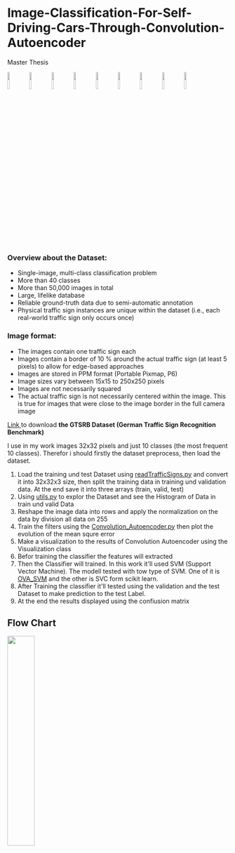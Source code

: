 # Image-Classification-For-Self-Driving-Cars-Through-Convolution-Autoencoder
Master Thesis
<div>
  <img src="http://benchmark.ini.rub.de/Images/11.png" width = 10%/><img src="http://benchmark.ini.rub.de/Images/3.png" width = 10%/><img src="http://benchmark.ini.rub.de/Images/7.png" width = 10%/><img src="http://benchmark.ini.rub.de/Images/00032_00005.jpg" width = 10%/><img src="http://benchmark.ini.rub.de/Images/6.png" width = 10%/><img src="http://benchmark.ini.rub.de/Images/00029_00018.jpg" width = 10%/><img src="http://benchmark.ini.rub.de/Images/9.png" width = 10%/><img src="http://benchmark.ini.rub.de/Images/12.png" width = 10%/><img src="http://benchmark.ini.rub.de/Images/00027_00022.jpg" width = 10%/>
<h3>Overview about the Dataset:</h3>
<ul>
  <li>Single-image, multi-class classification problem</li>
  <li>More than 40 classes</li>
  <li>More than 50,000 images in total</li>
  <li>Large, lifelike database</li>
  <li>Reliable ground-truth data due to semi-automatic annotation</li>
  <li>Physical traffic sign instances are unique within the dataset	(i.e., each real-world traffic sign only occurs once) </li>
  </ul>
 </div>
 <div>
<h3>Image format:</h3>
  <ul>
    <li>The images contain one traffic sign each</li>
    <li>Images contain a border of 10 % around the actual traffic sign (at least 5 pixels) to allow for edge-based approaches</li>
    <li>Images are stored in PPM format (Portable Pixmap, P6)</li>
    <li>Image sizes vary between 15x15 to 250x250 pixels</li>
    <li>Images are not necessarily squared</li>
    <li>The actual traffic sign is not necessarily centered within the image. This is true for images that were close to the image border in the full camera image</li>
  </ul>
  </div>
  
<a href="http://benchmark.ini.rub.de/Dataset/GTSRB_Python_code.zip">Link </a> to download <b>the GTSRB Dataset (German Traffic Sign Recognition Benchmark)</b>

I use in my work images 32x32 pixels and just 10 classes (the most frequent 10 classes). Therefor i should firstly the dataset preprocess, then load the dataset.
<div>
<ol>
  <li>Load the training und test Dataset using <a href="https://github.com/Edwardha92/Image-Classification-For-Self-Driving-Cars-Through-Convolution-Autoencoder/blob/master/Source%20Code/readTrafficSigns.py"> readTrafficSigns.py</a> and convert it into 32x32x3 size, then split the training data in training und validation data. At the end save it into three arrays (train, valid, test)</li>
  <li>Using <a href = "https://github.com/Edwardha92/Image-Classification-For-Self-Driving-Cars-Through-Convolution-Autoencoder/blob/master/Source%20Code/Classes/utils.py">utils.py</a> to explor the Dataset and see the Histogram of Data in train und valid Data</li>
  <li>Reshape the image data into rows and apply the normalization on the data by division all data on 255 </li>
  <li>Train the filters using the <a href= "https://github.com/Edwardha92/Image-Classification-For-Self-Driving-Cars-Through-Convolution-Autoencoder/blob/master/Source%20Code/Classes/ConvoultionAutoEncoder.py">Convolution_Autoencoder.py</a> then plot the evolution of the mean squre error</li>
  <li>Make a visualization to the results of Convolution Autoencoder using the <a herf= "https://github.com/Edwardha92/Image-Classification-For-Self-Driving-Cars-Through-Convolution-Autoencoder/blob/master/Source%20Code/Classes/Visualization.py">Visualization</a> class</li>
  <li>Befor training the classifier the features will extracted</li>
  <li>Then the Classifier will trained. In this work it'll used SVM (Support Vector Machine). The modell tested with tow type of SVM. One of it is <a href = "https://github.com/Edwardha92/Image-Classification-For-Self-Driving-Cars-Through-Convolution-Autoencoder/blob/master/Source%20Code/Classes/OVA_SVM.py">OVA_SVM</a> and the other is SVC form scikit learn.</li> 
  <li>After Training the classifier it'll tested using the validation and the test Dataset to make prediction to the test Label. </li>
  <li>At the end the results displayed using the confiusion matrix</>
  </ol>
</div>
  <h2>Flow Chart</h2>
  <img src="https://user-images.githubusercontent.com/44674760/64015431-d7207300-cb24-11e9-852a-83af927d0381.PNG" width=35% height=35%>
